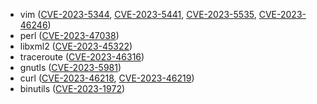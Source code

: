 - vim ([CVE-2023-5344](https://nvd.nist.gov/vuln/detail/CVE-2023-5344), [CVE-2023-5441](https://nvd.nist.gov/vuln/detail/CVE-2023-5441), [CVE-2023-5535](https://nvd.nist.gov/vuln/detail/CVE-2023-5535), [CVE-2023-46246](https://nvd.nist.gov/vuln/detail/CVE-2023-46246))
- perl ([CVE-2023-47038](https://nvd.nist.gov/vuln/detail/CVE-2023-47038))
- libxml2 ([CVE-2023-45322](https://nvd.nist.gov/vuln/detail/CVE-2023-45322))
- traceroute ([CVE-2023-46316](https://nvd.nist.gov/vuln/detail/CVE-2023-46316))
- gnutls ([CVE-2023-5981](https://nvd.nist.gov/vuln/detail/CVE-2023-5981))
- curl ([CVE-2023-46218](https://nvd.nist.gov/vuln/detail/CVE-2023-46218), [CVE-2023-46219](https://nvd.nist.gov/vuln/detail/CVE-2023-46219))
- binutils ([CVE-2023-1972](https://nvd.nist.gov/vuln/detail/CVE-2023-1972))
